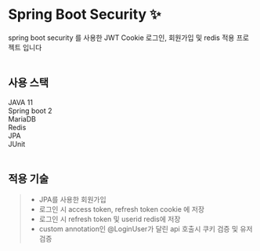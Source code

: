 # Spring Boot Security ✨
spring boot security 를 사용한 JWT Cookie 로그인, 회원가입 및 redis 적용 프로젝트 입니다
<br/>
<br/>

## 사용 스택
JAVA 11 <br/>
Spring boot 2 <br/>
MariaDB <br/>
Redis <br/>
JPA <br/>
JUnit <br/>
<br/>

## 적용 기술
> - JPA를 사용한 회원가입
> - 로그인 시 access token, refresh token cookie 에 저장
> - 로그인 시 refresh token 및 userid redis에 저장
> - custom annotation인 @LoginUser가 달린 api 호출시 쿠키 검증 및 유저 검증


